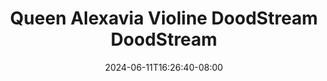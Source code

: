 --- 
title: "Queen Alexavia Violine  DoodStream  DoodStream"
description: "video  video bokep Queen Alexavia Violine  DoodStream  DoodStream premium    "
date: 2024-06-11T16:26:40-08:00
file_code: "xbiqfxb23o7m"
draft: false
cover: "dscg823o8tsaldh4.jpg"
tags: ["Queen", "Alexavia", "Violine", "DoodStream", "DoodStream", "bokep-indo", "bokep-viral", "bokep-ig"]
length: 2035
fld_id: "1483247"
foldername: "Alexavia"
categories: ["Alexavia"]
views: 0
---